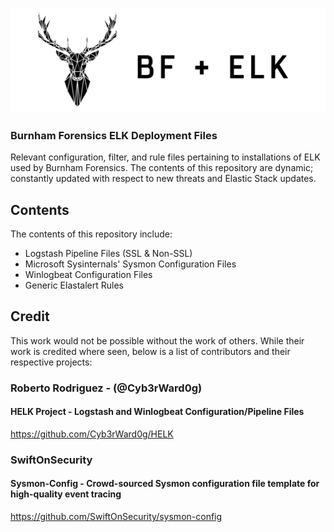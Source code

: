 ![Screenshot](/images/bf+elk.PNG)
### Burnham Forensics ELK Deployment Files
Relevant configuration, filter, and rule files pertaining to installations of ELK used by Burnham Forensics. The contents of this repository are dynamic; constantly updated with respect to new threats and Elastic Stack updates. 

## Contents
The contents of this repository include:
- Logstash Pipeline Files (SSL & Non-SSL)
- Microsoft Sysinternals' Sysmon Configuration Files
- Winlogbeat Configuration Files
- Generic Elastalert Rules

## Credit
This work would not be possible without the work of others. While their work is credited where seen, below is a list of contributors and their respective projects:

### Roberto Rodriguez - (@Cyb3rWard0g)
#### HELK Project - Logstash and Winlogbeat Configuration/Pipeline Files
https://github.com/Cyb3rWard0g/HELK

### SwiftOnSecurity
#### Sysmon-Config - Crowd-sourced Sysmon configuration file template for high-quality event tracing 
https://github.com/SwiftOnSecurity/sysmon-config
